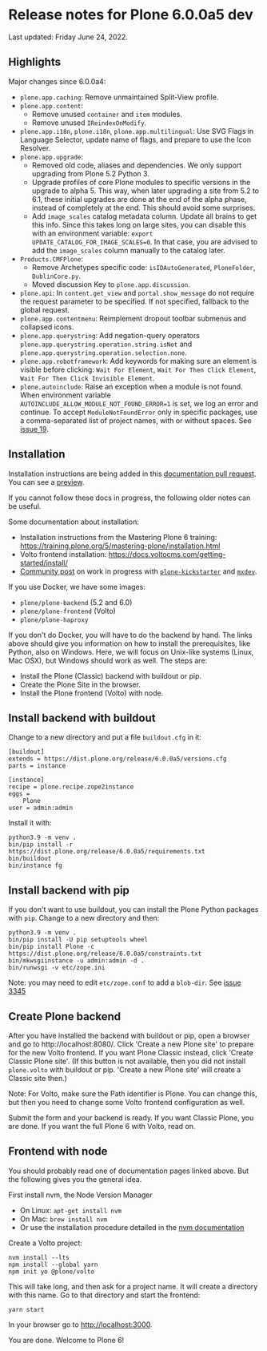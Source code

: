 # Release notes for Plone 6.0.0a5 dev

Last updated: Friday June 24, 2022.

## Highlights

Major changes since 6.0.0a4:

* `plone.app.caching`: Remove unmaintained Split-View profile.
* `plone.app.content`:
  * Remove unused `container` and `item` modules.
  * Remove unused `IReindexOnModify`.
* `plone.app.i18n`, `plone.i18n`, `plone.app.multilingual`: Use SVG Flags in Language Selector, update name of flags, and prepare to use the Icon Resolver.
* `plone.app.upgrade`:
  * Removed old code, aliases and dependencies.  We only support upgrading from Plone 5.2 Python 3.
  * Upgrade profiles of core Plone modules to specific versions in the upgrade to alpha 5.  This way, when later upgrading a site from 5.2 to 6.1, these initial upgrades are done at the end of the alpha phase, instead of completely at the end.  This should avoid some surprises.
  * Add ``image_scales`` catalog metadata column.  Update all brains to get this info.  Since this takes long on large sites, you can disable this with an environment variable: ``export UPDATE_CATALOG_FOR_IMAGE_SCALES=0``.  In that case, you are advised to add the ``image_scales`` column manually to the catalog later.
* `Products.CMFPlone`:
  * Remove Archetypes specific code: ``isIDAutoGenerated``, ``PloneFolder``, ``DublinCore.py``.
  * Moved discussion Key to ``plone.app.discussion``.
* `plone.api`: In `content.get_view` and `portal.show_message` do not require the request parameter to be specified. If not specified, fallback to the global request.
* `plone.app.contentmenu`: Reimplement dropout toolbar submenus and collapsed icons.
* `plone.app.querystring`: Add negation-query operators ``plone.app.querystring.operation.string.isNot`` and ``plone.app.querystring.operation.selection.none``.
* `plone.app.robotframework`: Add keywords for making sure an element is visible before clicking: ``Wait For Element``, ``Wait For Then Click Element``, ``Wait For Then Click Invisible Element``.
* `plone.autoinclude`: Raise an exception when a module is not found.  When environment variable ``AUTOINCLUDE_ALLOW_MODULE_NOT_FOUND_ERROR=1`` is set, we log an error and continue.  To accept ``ModuleNotFoundError`` only in specific packages, use a comma-separated list of project names, with or without spaces.  See [issue 19](https://github.com/plone/plone.autoinclude/issues/19).




## Installation

Installation instructions are being added in this [documentation pull request](https://github.com/plone/documentation/pull/1260).  You can see a [preview](https://deploy-preview-1260--6-dev-docs-plone-org.netlify.app/install/index.html).

If you cannot follow these docs in progress, the following older notes can be useful.

Some documentation about installation:

* Installation instructions from the Mastering Plone 6 training:
https://training.plone.org/5/mastering-plone/installation.html
* Volto frontend installation:
https://docs.voltocms.com/getting-started/install/
* [Community post](https://community.plone.org/t/our-pip-based-development-workflow-for-plone/14562) on work in progress with [`plone-kickstarter`](https://github.com/bluedynamics/plone-kickstarter) and [`mxdev`](https://github.com/bluedynamics/mxdev).

If you use Docker, we have some images:

* `plone/plone-backend` (5.2 and 6.0)
* `plone/plone-frontend` (Volto)
* `plone/plone-haproxy`

If you don't do Docker, you will have to do the backend by hand.
The links above should give you information on how to install the prerequisites, like Python, also on Windows.
Here, we will focus on Unix-like systems (Linux, Mac OSX), but Windows should work as well.
The steps are:

* Install the Plone (Classic) backend with buildout or pip.
* Create the Plone Site in the browser.
* Install the Plone frontend (Volto) with node.

## Install backend with buildout

Change to a new directory and put a file `buildout.cfg` in it:

```
[buildout]
extends = https://dist.plone.org/release/6.0.0a5/versions.cfg
parts = instance

[instance]
recipe = plone.recipe.zope2instance
eggs =
    Plone
user = admin:admin
```

Install it with:

```
python3.9 -m venv .
bin/pip install -r https://dist.plone.org/release/6.0.0a5/requirements.txt
bin/buildout
bin/instance fg
```

## Install backend with pip

If you don't want to use buildout, you can install the Plone Python packages with `pip`.
Change to a new directory and then:

```
python3.9 -m venv .
bin/pip install -U pip setuptools wheel
bin/pip install Plone -c https://dist.plone.org/release/6.0.0a5/constraints.txt
bin/mkwsgiinstance -u admin:admin -d .
bin/runwsgi -v etc/zope.ini
```

Note: you may need to edit `etc/zope.conf` to add a `blob-dir`.
See [issue 3345](https://github.com/plone/Products.CMFPlone/issues/3345#issuecomment-953700024)

## Create Plone backend

After you have installed the backend with buildout or pip, open a browser and go to http://localhost:8080/.
Click 'Create a new Plone site' to prepare for the new Volto frontend.
If you want Plone Classic instead, click 'Create Classic Plone site'.
(If this button is not available, then you did not install `plone.volto` with buildout or pip. 'Create a new Plone site' will create a Classic site then.)

Note: For Volto, make sure the Path identifier is Plone. You can change this, but then you need to change some Volto frontend configuration as well.

Submit the form and your backend is ready.
If you want Classic Plone, you are done.
If you want the full Plone 6 with Volto, read on.

## Frontend with node

You should probably read one of documentation pages linked above.
But the following gives you the general idea.

First install nvm, the Node Version Manager

* On Linux: `apt-get install nvm`
* On Mac: `brew install nvm`
* Or use the installation procedure detailed in the [nvm documentation](https://github.com/nvm-sh/nvm)

Create a Volto project:

```
nvm install --lts
npm install --global yarn
npm init yo @plone/volto
```

This will take long, and then ask for a project name.
It will create a directory with this name.
Go to that directory and start the frontend:

```
yarn start
```

In your browser go to [http://localhost:3000](http://localhost:3000/).

You are done. Welcome to Plone 6!
